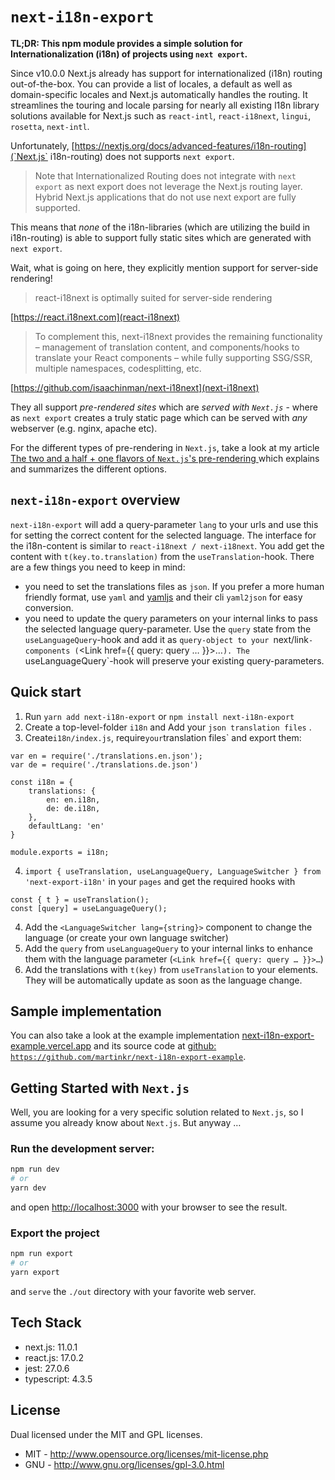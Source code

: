 
# `next-i18n-export`


**TL;DR: This npm module provides a simple solution for Internationalization (i18n) of projects using `next export`.**

Since v10.0.0 Next.js already has support for internationalized (i18n) routing out-of-the-box. You can provide a list of locales, a default as well as  domain-specific locales and Next.js  automatically handles the routing. It streamlines the touring and locale parsing for nearly all existing l18n library solutions available for Next.js such as `react-intl`, `react-i18next`, `lingui`, `rosetta`, `next-intl`.


Unfortunately, [https://nextjs.org/docs/advanced-features/i18n-routing](`Next.js` i18n-routing) does not supports `next export`.

> Note that Internationalized Routing does not integrate with `next export` as next export does not leverage the Next.js routing layer. Hybrid Next.js applications that do not use next export are fully supported.

This means that _none_ of the i18n-libraries (which are utilizing the build in i18n-routing) is able to support fully static sites which are generated with `next export`. 


Wait, what is going on here, they explicitly mention support for server-side rendering!

>react-i18next is optimally suited for server-side rendering

[https://react.i18next.com](react-i18next)

>To complement this, next-i18next provides the remaining functionality – management of translation content, and components/hooks to translate your React components – while fully supporting SSG/SSR, multiple namespaces, codesplitting, etc.

[https://github.com/isaachinman/next-i18next](next-i18next)

They all support _pre-rendered sites_ which are *served with `Next.js`* - where as `next export` creates a truly static page which can be served with *any* webserver (e.g. nginx, apache etc).

For the different types of pre-rendering in `Next.js`, take a look at my article [The two and a half + one flavors of `Next.js`'s pre-rendering
](https://dev.to/martinkr/the-two-and-a-half-one-flavors-of-next-js-s-pre-rendering-44o) which explains and summarizes the different options. 

## `next-i18n-export` overview

`next-i18n-export` will add a query-parameter `lang` to your urls and use this for setting the correct content for the selected language. The interface for the i18n-content is similar to `react-i18next / next-i18next`. You add get the content with `t(key.to.translation)` from the `useTranslation`-hook.
There are a few things you need to keep in mind: 
- you need to set the translations files as `json`. If you prefer a more human friendly format, use `yaml` and [yamljs](https://www.npmjs.com/package/yamljs) and their cli `yaml2json` for easy conversion.
- you need to update the query parameters on your internal links to pass the selected language query-parameter. Use the `query` state from the `useLanguageQuery`-hook and add it as `query-object to your `next/link`-components (`<Link href={{ query: query … }}>…`). The `useLanguageQuery`-hook will preserve your existing query-parameters.


## Quick start

1. Run `yarn add next-i18n-export` or `npm install next-i18n-export`
2. Create a top-level-folder `i18n` and Add your `json translation files` . 
3. Create`i18n/index.js`, require` your `translation files` and export them:
```
var en = require('./translations.en.json');
var de = require('./translations.de.json')

const i18n = {
	translations: {
		en: en.i18n,
		de: de.i18n,
	},
	defaultLang: 'en'
}

module.exports = i18n;
```

4. `import { useTranslation, useLanguageQuery, LanguageSwitcher } from 'next-export-i18n'` in your `pages` and get the required hooks with
```
const { t } = useTranslation();
const [query] = useLanguageQuery();
````

4. Add the `<LanguageSwitcher lang={string}>` component to change the language (or create your own language switcher)
5. Add the `query` from `useLanguageQuery` to your internal links to enhance them with the language parameter (`<Link href={{ query: query … }}>…`)
6. Add the translations with `t(key)` from `useTranslation` to your elements. They will be automatically update as soon as the language change.

## Sample implementation 
You can also take a look at the example implementation [next-i18n-export-example.vercel.app](https://next-i18n-export-example.vercel.app) and its source code at [github: `https://github.com/martinkr/next-i18n-export-example`](https://github.com/martinkr/next-i18n-export-example).

## Getting Started with `Next.js`

Well, you are looking for a very specific solution related to `Next.js`, so I assume you already know about `Next.js`. But anyway …

### Run the development server:

```bash
npm run dev
# or
yarn dev
```
and open [http://localhost:3000](http://localhost:3000) with your browser to see the result.


### Export the project

```bash
npm run export
# or
yarn export
```
and `serve` the `./out` directory with your favorite web server.
 

## Tech Stack 

- next.js: 11.0.1 
- react.js: 17.0.2 
- jest:  27.0.6  
- typescript:  4.3.5  

## License

Dual licensed under the MIT and GPL licenses.

- MIT - http://www.opensource.org/licenses/mit-license.php
- GNU - http://www.gnu.org/licenses/gpl-3.0.html